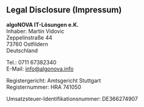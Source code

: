 ## Legal Disclosure (Impressum)

**algoNOVA IT-Lösungen e.K.**  
Inhaber: Martin Vidovic  
Zeppelinstraße 44  
73760 Ostfildern  
Deutschland

Tel.: 0711 67382340  
E-Mail: info@algonova.info

Registergericht: Amtsgericht Stuttgart  
Registernummer: HRA 741050

Umsatzsteuer-Identifikationsnummer: DE366274907
